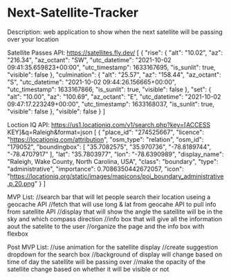# Next-Satellite-Tracker

Description: web application to show when the next satellite will be passing over your location

Satellite Passes API:  https://satellites.fly.dev/
[
{
"rise": {
"alt": "10.02",
"az": "216.34",
"az_octant": "SW",
"utc_datetime": "2021-10-02 09:41:35.659823+00:00",
"utc_timestamp": 1633167695,
"is_sunlit": true,
"visible": false
},
"culmination": {
"alt": "25.57",
"az": "158.44",
"az_octant": "S",
"utc_datetime": "2021-10-02 09:44:26.156665+00:00",
"utc_timestamp": 1633167866,
"is_sunlit": true,
"visible": false
},
"set": {
"alt": "10.00",
"az": "100.69",
"az_octant": "E",
"utc_datetime": "2021-10-02 09:47:17.223249+00:00",
"utc_timestamp": 1633168037,
"is_sunlit": true,
"visible": false
},
"visible": false
}
]



Loction IQ API:  https://us1.locationiq.com/v1/search.php?key=[ACCESS KEY]&q=Raleigh&format=json
[
{
"place_id": "274525667",
"licence": "https://locationiq.com/attribution",
"osm_type": "relation",
"osm_id": "179052",
"boundingbox": [
"35.7082575",
"35.970736",
"-78.8189744",
"-78.4707917"
],
"lat": "35.7803977",
"lon": "-78.6390989",
"display_name": "Raleigh, Wake County, North Carolina, USA",
"class": "boundary",
"type": "administrative",
"importance": 0.7086350442672057,
"icon": "https://locationiq.org/static/images/mapicons/poi_boundary_administrative.p.20.png"
}
]


MVP List:
//search bar that will let people search their location useing a geocache API
//fetch that will use long & lat from geocahe API to pull info from satellite API
//display that will show the angle the satellite will be in the sky and which compass direction
//info box that will give all the information aout the satelite to the user
//organize the page and the info box with flexbox
  
  
Post MVP List:
//use animation for the satellite display
//create suggestion dropdown for the search box
//background of display will change based on time of day the satellite will be passing over
//make the opacity of the satellite change based on whether it will be visible or not
  
